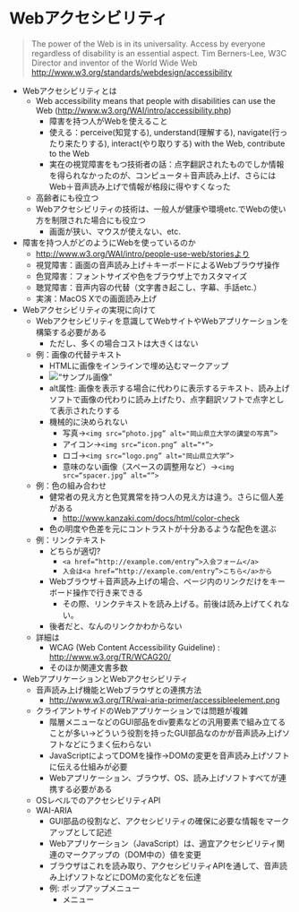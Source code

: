 # Webアクセシビリティ

> The power of the Web is in its universality.
> Access by everyone regardless of disability is an essential aspect.
> Tim Berners-Lee, W3C Director and inventor of the World Wide Web
> http://www.w3.org/standards/webdesign/accessibility

- Webアクセシビリティとは
    - Web accessibility means that people with disabilities can use the Web (http://www.w3.org/WAI/intro/accessibility.php)
        - 障害を持つ人がWebを使えること
        - 使える：perceive(知覚する), understand(理解する), navigate(行ったり来たりする), interact(やり取りする) with the Web, contribute to the Web
        - 実在の視覚障害をもつ技術者の話：点字翻訳されたものでしか情報を得られなかったのが、コンピュータ＋音声読み上げ、さらにはWeb＋音声読み上げで情報が格段に得やすくなった
    - 高齢者にも役立つ
    - Webアクセシビリティの技術は、一般人が健康や環境etc.でWebの使い方を制限された場合にも役立つ
        - 画面が狭い、マウスが使えない、etc.
- 障害を持つ人がどのようにWebを使っているのか
    - http://www.w3.org/WAI/intro/people-use-web/storiesより
    - 視覚障害：画面の音声読み上げ＋キーボードによるWebブラウザ操作
    - 色覚障害：フォントサイズや色をブラウザ上でカスタマイズ
    - 聴覚障害：音声内容の代替（文字書き起こし、字幕、手話etc.）
    - 実演：MacOS Xでの画面読み上げ
- Webアクセシビリティの実現に向けて
    - Webアクセシビリティを意識してWebサイトやWebアプリケーションを構築する必要がある
        - ただし、多くの場合コストは大きくはない
    - 例：画像の代替テキスト
        - HTMLに画像をインラインで埋め込むマークアップ
        - <img src=“sample.jpg” width=“100” height=“100” alt=“サンプル画像”>
        - alt属性: 画像を表示する場合に代わりに表示するテキスト、読み上げソフトで画像の代わりに読み上げたり、点字翻訳ソフトで点字として表示されたりする
        - 機械的に決められない
            - 写真→`<img src=“photo.jpg” alt="岡山県立大学の講堂の写真”>`
            - アイコン→`<img src=“icon.png” alt=“*”>`
            - ロゴ→`<img src=“logo.png” alt="岡山県立大学”>`
            - 意味のない画像（スペースの調整用など）→`<img src=“spacer.jpg” alt=“”>`
    - 例：色の組み合わせ
        - 健常者の見え方と色覚異常を持つ人の見え方は違う。さらに個人差がある
            - http://www.kanzaki.com/docs/html/color-check
        - 色の明度や色差を元にコントラストが十分あるような配色を選ぶ
    - 例：リンクテキスト
        - どちらが適切?
            - `<a href=“http://example.com/entry”>入会フォーム</a>`
            - `入会は<a href=“http://example.com/entry”>こちら</a>から`
        - Webブラウザ＋音声読み上げの場合、ページ内のリンクだけをキーボード操作で行き来できる
            - その際、リンクテキストを読み上げる。前後は読み上げてくれない。
        - 後者だと、なんのリンクかわからない
    - 詳細は
        - WCAG (Web Content Accessibility Guideline) : http://www.w3.org/TR/WCAG20/
        - そのほか関連文書多数
- WebアプリケーションとWebアクセシビリティ
    - 音声読み上げ機能とWebブラウザとの連携方法
        - http://www.w3.org/TR/wai-aria-primer/accessibleelement.png
    - クライアントサイドのWebアプリケーションでは問題が複雑
        - 階層メニューなどのGUI部品をdiv要素などの汎用要素で組み立てることが多い→どういう役割を持ったGUI部品なのかが音声読み上げソフトなどにうまく伝わらない
        - JavaScriptによってDOMを操作→DOMの変更を音声読み上げソフトに伝える仕組みが必要
        - Webアプリケーション、ブラウザ、OS、読み上げソフトすべてが連携する必要がある
    - OSレベルでのアクセシビリティAPI
    - WAI-ARIA
        - GUI部品の役割など、アクセシビリティの確保に必要な情報をマークアップとして記述
        - Webアプリケーション（JavaScript）は、適宜アクセシビリティ関連のマークアップの（DOM中の）値を変更
        - ブラウザはこれを読み取り、アクセシビリティAPIを通して、音声読み上げソフトなどにDOMの変化などを伝達
        - 例: ポップアップメニュー
            - <div role=“menu” aria-haspopup=“true”>メニュー</div>